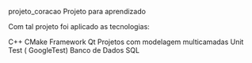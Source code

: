projeto_coracao
Projeto para aprendizado

Com tal projeto foi aplicado as tecnologias:

C++
CMake
Framework Qt
Projetos com modelagem multicamadas
Unit Test ( GoogleTest)
Banco de Dados SQL
